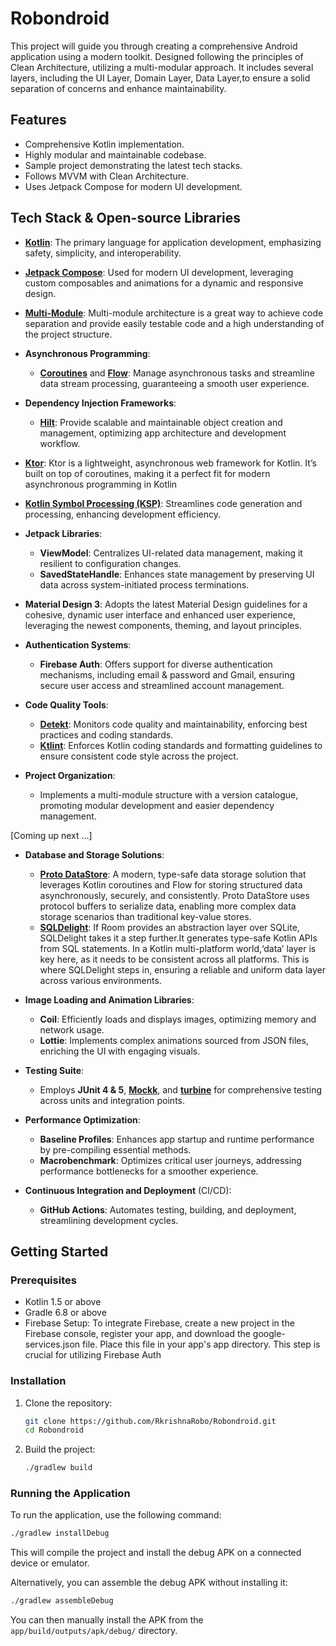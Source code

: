 # Robondroid

This project will guide you through creating a comprehensive Android application using a modern toolkit. Designed following the principles of Clean Architecture, utilizing a multi-modular approach. It includes several layers, including the UI Layer, Domain Layer, Data Layer,to ensure a solid separation of concerns and enhance maintainability.

## Features
- Comprehensive Kotlin implementation.
- Highly modular and maintainable codebase.
- Sample project demonstrating the latest tech stacks.
- Follows MVVM with Clean Architecture.
- Uses Jetpack Compose for modern UI development.

## Tech Stack & Open-source Libraries

- **[Kotlin](https://kotlinlang.org/)**: The primary language for application development, emphasizing safety, simplicity, and interoperability.
  
- **[Jetpack Compose](https://developer.android.com/jetpack/compose)**: Used for modern UI development, leveraging custom composables and animations for a dynamic and responsive design.
  
- **[Multi-Module](https://developer.android.com/topic/modularization)**: Multi-module architecture is a great way to achieve code separation and provide easily testable code and a high understanding of the project structure.
  
- **Asynchronous Programming**:
   - **[Coroutines](https://github.com/Kotlin/kotlinx.coroutines)** and **[Flow](https://kotlin.github.io/kotlinx.coroutines/kotlinx-coroutines-core/kotlinx.coroutines.flow/)**: Manage asynchronous tasks and streamline data stream processing, guaranteeing a smooth user experience.

- **Dependency Injection Frameworks**:
   - **[Hilt](https://dagger.dev/hilt/)**: Provide scalable and maintainable object creation and management, optimizing app architecture and development workflow.

- **[Ktor](https://ktor.io/docs/client-create-new-application.html)**: Ktor is a lightweight, asynchronous web framework for Kotlin. It’s built on top of coroutines, making it a perfect fit for modern asynchronous programming in Kotlin

- **[Kotlin Symbol Processing (KSP)](https://github.com/google/ksp)**: Streamlines code generation and processing, enhancing development efficiency.

- **Jetpack Libraries**:
   - **ViewModel**: Centralizes UI-related data management, making it resilient to configuration changes.
   - **SavedStateHandle**: Enhances state management by preserving UI data across system-initiated process terminations.
 
- **Material Design 3**: Adopts the latest Material Design guidelines for a cohesive, dynamic user interface and enhanced user experience, leveraging the newest components, theming, and layout principles.
  
- **Authentication Systems**:
   - **Firebase Auth**: Offers support for diverse authentication mechanisms, including email & password and Gmail, ensuring secure user access and streamlined account management.

- **Code Quality Tools**:
   - **[Detekt](https://github.com/detekt/detekt)**: Monitors code quality and maintainability, enforcing best practices and coding standards.
   - **[Ktlint](https://ktlint.github.io/)**: Enforces Kotlin coding standards and formatting guidelines to ensure consistent code style across the project.

- **Project Organization**:
   - Implements a multi-module structure with a version catalogue, promoting modular development and easier dependency management.
  
[Coming up next ...]

- **Database and Storage Solutions**:
   - **[Proto DataStore](https://developer.android.com/topic/libraries/architecture/datastore#proto-datastore)**: A modern, type-safe data storage solution that leverages Kotlin coroutines and Flow for storing structured data asynchronously, securely, and consistently. Proto DataStore uses protocol buffers to serialize data, enabling more complex data storage scenarios than traditional key-value stores.
   - **[SQLDelight](https://github.com/sqldelight/sqldelight?tab=readme-ov-file)**: If Room provides an abstraction layer over SQLite, SQLDelight takes it a step further.It generates type-safe Kotlin APIs from SQL statements. In a Kotlin multi-platform world,‘data’ layer is key here, as it needs to be consistent across all platforms. This is where SQLDelight steps in, ensuring a reliable and uniform data layer across various environments.
     
- **Image Loading and Animation Libraries**:
   - **Coil**: Efficiently loads and displays images, optimizing memory and network usage.
   - **Lottie**: Implements complex animations sourced from JSON files, enriching the UI with engaging visuals.
 
- **Testing Suite**:
   - Employs **JUnit 4 & 5**, **[Mockk](https://mockk.io/)**, and **[turbine](https://github.com/cashapp/turbine)** for comprehensive testing across units and integration points.

- **Performance Optimization**:
  - **Baseline Profiles**: Enhances app startup and runtime performance by pre-compiling essential methods.
  - **Macrobenchmark**: Optimizes critical user journeys, addressing performance bottlenecks for a smoother experience.

- **Continuous Integration and Deployment** (CI/CD):
   - **GitHub Actions**: Automates testing, building, and deployment, streamlining development cycles.
     
## Getting Started

### Prerequisites
- Kotlin 1.5 or above
- Gradle 6.8 or above
- Firebase Setup: To integrate Firebase, create a new project in the Firebase console, register your app, and download the google-services.json file. Place this file in your app's app directory. This step is crucial for utilizing Firebase Auth

### Installation
1. Clone the repository:
    ```sh
    git clone https://github.com/RkrishnaRobo/Robondroid.git
    cd Robondroid
    ```
2. Build the project:
    ```sh
    ./gradlew build
    ```

### Running the Application
To run the application, use the following command:
```sh
./gradlew installDebug
```

This will compile the project and install the debug APK on a connected device or emulator.

Alternatively, you can assemble the debug APK without installing it:
```sh
./gradlew assembleDebug
```

You can then manually install the APK from the `app/build/outputs/apk/debug/` directory.
